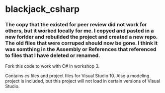 # blackjack_csharp

### The copy that the existed for peer review did not work for others, but it worked locally for me. I copyed and pasted in a new forlder and rebuilded the project and created a new repo. The old files that were corruped should now be gone. I think it was somthing in the Assembly or References that referenced to files that I have deleted or renamed.

Fork this code to work with C# in workshop 3.

Contains cs files and project files for Visual Studio 10. Also a modeling project is included, but this project will not load in certain versions of Visual Studio.
